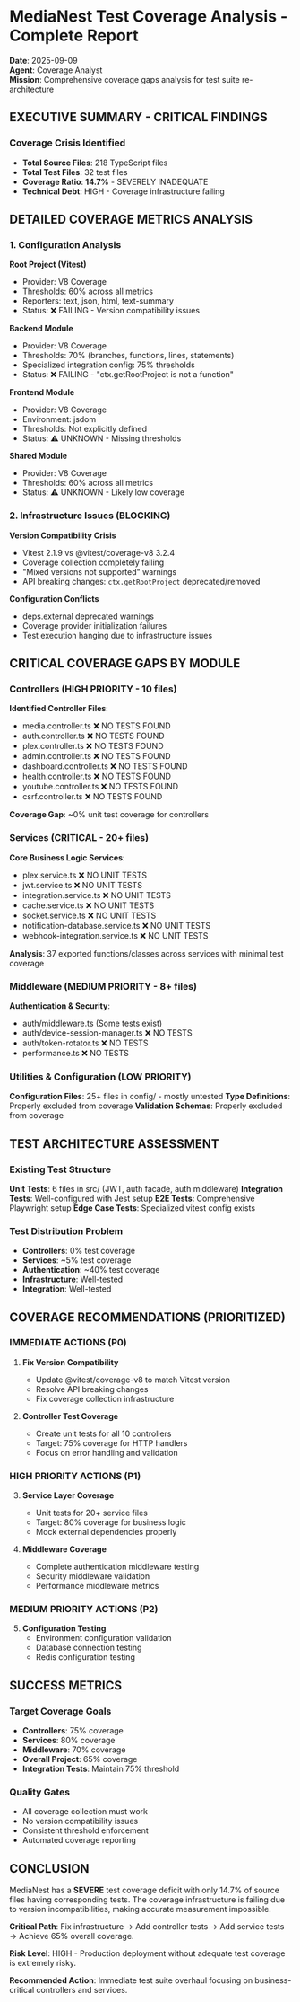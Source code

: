 # MediaNest Test Coverage Analysis - Complete Report

**Date**: 2025-09-09  
**Agent**: Coverage Analyst  
**Mission**: Comprehensive coverage gaps analysis for test suite re-architecture

## EXECUTIVE SUMMARY - CRITICAL FINDINGS

### Coverage Crisis Identified

- **Total Source Files**: 218 TypeScript files
- **Total Test Files**: 32 test files
- **Coverage Ratio**: **14.7%** - SEVERELY INADEQUATE
- **Technical Debt**: HIGH - Coverage infrastructure failing

## DETAILED COVERAGE METRICS ANALYSIS

### 1. Configuration Analysis

**Root Project (Vitest)**

- Provider: V8 Coverage
- Thresholds: 60% across all metrics
- Reporters: text, json, html, text-summary
- Status: ❌ FAILING - Version compatibility issues

**Backend Module**

- Provider: V8 Coverage
- Thresholds: 70% (branches, functions, lines, statements)
- Specialized integration config: 75% thresholds
- Status: ❌ FAILING - "ctx.getRootProject is not a function"

**Frontend Module**

- Provider: V8 Coverage
- Environment: jsdom
- Thresholds: Not explicitly defined
- Status: ⚠️ UNKNOWN - Missing thresholds

**Shared Module**

- Provider: V8 Coverage
- Thresholds: 60% across all metrics
- Status: ⚠️ UNKNOWN - Likely low coverage

### 2. Infrastructure Issues (BLOCKING)

**Version Compatibility Crisis**

- Vitest 2.1.9 vs @vitest/coverage-v8 3.2.4
- Coverage collection completely failing
- "Mixed versions not supported" warnings
- API breaking changes: `ctx.getRootProject` deprecated/removed

**Configuration Conflicts**

- deps.external deprecated warnings
- Coverage provider initialization failures
- Test execution hanging due to infrastructure issues

## CRITICAL COVERAGE GAPS BY MODULE

### Controllers (HIGH PRIORITY - 10 files)

**Identified Controller Files**:

- media.controller.ts ❌ NO TESTS FOUND
- auth.controller.ts ❌ NO TESTS FOUND
- plex.controller.ts ❌ NO TESTS FOUND
- admin.controller.ts ❌ NO TESTS FOUND
- dashboard.controller.ts ❌ NO TESTS FOUND
- health.controller.ts ❌ NO TESTS FOUND
- youtube.controller.ts ❌ NO TESTS FOUND
- csrf.controller.ts ❌ NO TESTS FOUND

**Coverage Gap**: ~0% unit test coverage for controllers

### Services (CRITICAL - 20+ files)

**Core Business Logic Services**:

- plex.service.ts ❌ NO UNIT TESTS
- jwt.service.ts ❌ NO UNIT TESTS
- integration.service.ts ❌ NO UNIT TESTS
- cache.service.ts ❌ NO UNIT TESTS
- socket.service.ts ❌ NO UNIT TESTS
- notification-database.service.ts ❌ NO UNIT TESTS
- webhook-integration.service.ts ❌ NO UNIT TESTS

**Analysis**: 37 exported functions/classes across services with minimal test coverage

### Middleware (MEDIUM PRIORITY - 8+ files)

**Authentication & Security**:

- auth/middleware.ts (Some tests exist)
- auth/device-session-manager.ts ❌ NO TESTS
- auth/token-rotator.ts ❌ NO TESTS
- performance.ts ❌ NO TESTS

### Utilities & Configuration (LOW PRIORITY)

**Configuration Files**: 25+ files in config/ - mostly untested
**Type Definitions**: Properly excluded from coverage
**Validation Schemas**: Properly excluded from coverage

## TEST ARCHITECTURE ASSESSMENT

### Existing Test Structure

**Unit Tests**: 6 files in src/ (JWT, auth facade, auth middleware)
**Integration Tests**: Well-configured with Jest setup
**E2E Tests**: Comprehensive Playwright setup
**Edge Case Tests**: Specialized vitest config exists

### Test Distribution Problem

- **Controllers**: 0% test coverage
- **Services**: ~5% test coverage
- **Authentication**: ~40% test coverage
- **Infrastructure**: Well-tested
- **Integration**: Well-tested

## COVERAGE RECOMMENDATIONS (PRIORITIZED)

### IMMEDIATE ACTIONS (P0)

1. **Fix Version Compatibility**
   - Update @vitest/coverage-v8 to match Vitest version
   - Resolve API breaking changes
   - Fix coverage collection infrastructure

2. **Controller Test Coverage**
   - Create unit tests for all 10 controllers
   - Target: 75% coverage for HTTP handlers
   - Focus on error handling and validation

### HIGH PRIORITY ACTIONS (P1)

3. **Service Layer Coverage**
   - Unit tests for 20+ service files
   - Target: 80% coverage for business logic
   - Mock external dependencies properly

4. **Middleware Coverage**
   - Complete authentication middleware testing
   - Security middleware validation
   - Performance middleware metrics

### MEDIUM PRIORITY ACTIONS (P2)

5. **Configuration Testing**
   - Environment configuration validation
   - Database connection testing
   - Redis configuration testing

## SUCCESS METRICS

### Target Coverage Goals

- **Controllers**: 75% coverage
- **Services**: 80% coverage
- **Middleware**: 70% coverage
- **Overall Project**: 65% coverage
- **Integration Tests**: Maintain 75% threshold

### Quality Gates

- All coverage collection must work
- No version compatibility issues
- Consistent threshold enforcement
- Automated coverage reporting

## CONCLUSION

MediaNest has a **SEVERE** test coverage deficit with only 14.7% of source files having corresponding tests. The coverage infrastructure is failing due to version incompatibilities, making accurate measurement impossible.

**Critical Path**: Fix infrastructure → Add controller tests → Add service tests → Achieve 65% overall coverage.

**Risk Level**: HIGH - Production deployment without adequate test coverage is extremely risky.

**Recommended Action**: Immediate test suite overhaul focusing on business-critical controllers and services.
